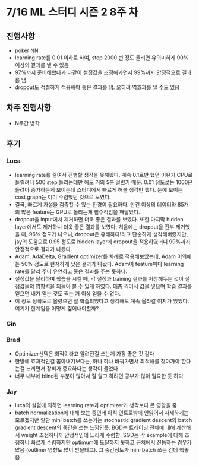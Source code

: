 # 7/16 ML 스터디 시즌 2 8주 차

## 진행사항
- poker NN
 - learning rate를 0.01 이하로 하여, step 2000 번 정도 돌리면 유의미하게 90% 이상의 결과를 낼 수 있음
 - 97%까지 준비해왔다가 다같이 설정값을 조정해가면서 99%까지 안정적으로 결과를 냄
 - dropout도 적절하게 적용해야 좋은 결과를 냄. 오히려 역효과를 낼 수도 있음

## 차주 진행사항
- N주간 방학
 
## 후기

### Luca
* learning rate를 줄여서 진행할 생각을 못해봤다. 계속 0.1로만 했던 이유가 CPU로 돌릴려니 500 step 돌리는데만 해도 거의 5분 걸렸기 때문. 0.01 정도로는 1000은 돌려야 증가하는게 보이는데 스터디에서 빠르게 해볼 생각만 했다. 눈에 보이는 cost graph는 이미 수렴했던 것으로 보였다.
* 결국, 빠르게 가설을 검증할 수 있는 환경이 필요하다. 만건 이상의 데이터와 85개의 많은 feature는 GPU로 돌리는게 필수적임을 깨달았다. 
* dropout을 input에서 제거하면 더욱 좋은 결과를 보였다. 또한 마지막 hidden layer에서도 제거하니 더욱 좋은 결과를 보였다. 처음에는 dropout을 전부 제거했을 때, 96% 정도가 나오니, dropout은 유해하다!라고 단순하게 생각해버렸지만, jay의 도움으로 0.95 정도로 hidden layer에 dropout을 적용하였더니 99%까지 안정적으로 결과가 나왔다.
* Adam, AdaDelta, Gradient optimizer를 차례로 적용해보았는데, Adam 이외에는 50% 정도로 현저하게 낮은 결과가 나왔다. Adam이 feature마다 learning rate를 달리 주니 유연하고 좋은 결과를 주는 듯하다.
* 설정값을 달리하며 학습을 시킬 때, 각 설정과 training 결과를 저장해두는 것이 설정값들의 영향력을 되돌아 볼 수 있게 하였다. 대충 찍어서 값을 넣으며 학습 결과를 얻으면 내가 얻는 것도 찍는 거 이상 얻을 수 없다.
* 이 정도 정확도로 올렸으면 잘 학습되었다고 생각해도 계속 올라갈 여지가 있었다. 여기가 한계임을 어떻게 짚어내야할까?

### Gin

### Brad
* Optimizer선택은 최적이라고 알려진걸 쓰는게 가장 좋은 것 같다
* 한방에 효과적인걸 뽑아내기보다는, 하나 하나 바꿔가면서 최적해를 찾아가야 한다는걸 느끼면서 장비가 중요하다는 생각이 들었다
* 너무 내부에 blind된 부분이 많아서 잘 알고 하려면 공부가 많이 필요한 듯 하다

### Jay
* luca의 실험에 의하면 learning rate과 optimizer가 생각보다 큰 영향을 줌
* batch normalization에 대해 보는 중인데 아직 인트로밖에 안읽어서 자세하게는 모르겠지만 일단 mini batch를 쓰는거는 stochastic gradient descent와 batch gradient descent의 중간을 쓰는 느낌인듯. BGD는 트레이닝 전체에 대해 계산해서 weight 조정하니까 안정적인데 느리게 수렴함. SGD는 각 example에 대해 조정하니 빠르게 수렴하지만 optimum에 도달하지 못하고 근처에서 진동하는 경우가 많음 (outliner 영향도 많이 받을테고). 그 중간정도가 mini batch 쓰는 건데 핵좋음
